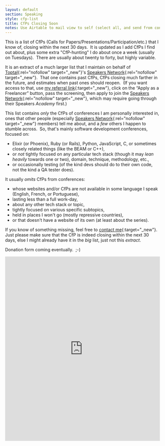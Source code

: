 ```yaml
---
layout: default
section: Speaking
style: cfp-list
title: CfPs Closing Soon
notes: Use Airtable to mail view to self (select all, and send from context menu), copy table from email, remove styling, and update date.
---
```


This is a list of CfPs
(Calls for Papers/Presentations/Participation/etc.)
that I know of,
closing within the next 30 days.&nbsp;
It is updated as I add CfPs I find out about,
plus some extra "CfP-hunting"
I do about once a week
(usually on Tuesdays).&nbsp;
There are usually about twenty to forty,
but highly variable.

It is an extract of a much larger list
that I maintain on behalf of
[Toptal](https://www.toptal.com/#accept-only-candid-coders){:rel="nofollow" target="_new"}'s
[Speakers Network](https://www.toptal.com/community/speakers){:rel="nofollow" target="_new"}.&nbsp;
That one contains past CfPs,
CfPs closing much farther in the future,
and estimates when past ones should reopen.&nbsp;
(If you want access to that, use
[my referral link](https://www.toptal.com/#accept-only-candid-coders){:target="_new"},
click on the “Apply as a Freelancer” button,
pass the screening,
then apply to join the
[Speakers Network](https://www.toptal.com/community/speakers){:rel="nofollow" target="_new"},
which may require going through their Speakers _Academy_ first.)

This list contains _only_
the CfPs of conferences I am personally interested in,
ones that other people
(especially
[Speakers Network](https://www.toptal.com/community/speakers){:rel="nofollow" target="_new"}
members) tell me about,
and a _few_ others I happen to stumble across.&nbsp;
So, that's mainly software development conferences, focused on:

- Elixir (or Phoenix), Ruby (or Rails), Python, JavaScript, C,
or sometimes closely related things
(like the BEAM or C++),
- or _not_ tightly focused on any particular tech stack
(though it may _lean heavily_ towards one or two), domain, technique,
methodology, etc.,
- or occasionally testing
(of the kind devs should do to their own code,
not the kind a QA tester does).

It usually _omits_ CfPs from conferences:

- whose websites and/or CfPs are not available in some language I speak (English, French, or Portuguese),
- lasting less than a full work-day,
- about any other tech stack or topic,
- tightly focused on various specific subtopics,
- held in places I won't go (mostly repressive countries),
- or that doesn't have a website of its own
(at least about the series).

If you know of something missing, feel free to
[contact me](/contact){:target="_new"}.&nbsp;
Just please make sure that
the CfP is indeed closing within the next 30 days,
else I might already have it in the _big_ list, just not this _extract_.

Donation form coming eventually.&nbsp; ;-)

<iframe class="airtable-embed" src="https://airtable.com/embed/appQTxgB6oYHHwBCF/shrjC7MHNuQuXKPbs?viewControls=on" frameborder="0" onmousewheel="" width="100%" height="600"></iframe>

